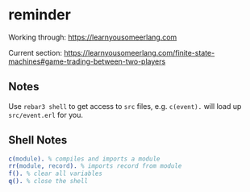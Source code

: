 reminder
=====

Working through: https://learnyousomeerlang.com

Current section: https://learnyousomeerlang.com/finite-state-machines#game-trading-between-two-players

Notes
---

Use `rebar3 shell` to get access to `src` files, e.g. `c(event).` will load up
`src/event.erl` for you. 

Shell Notes
---

```erl
c(module). % compiles and imports a module
rr(module, record). % imports record from module
f(). % clear all variables
q(). % close the shell
```
